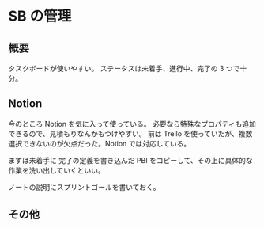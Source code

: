 # SB の管理

## 概要

タスクボードが使いやすい。
ステータスは未着手、進行中、完了の 3 つで十分。

## Notion

今のところ Notion を気に入って使っている。
必要なら特殊なプロパティも追加できるので、見積もりなんかもつけやすい。
前は Trello を使っていたが、複数選択できないのが欠点だった。Notion では対応している。

まずは未着手に 完了の定義を書き込んだ PBI をコピーして、その上に具体的な作業を洗い出していくといい。

ノートの説明にスプリントゴールを書いておく。

## その他
